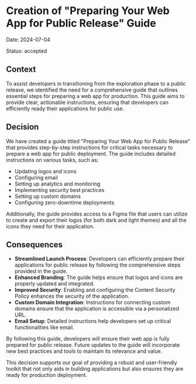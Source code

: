 # Creation of "Preparing Your Web App for Public Release" Guide

Date: 2024-07-04

Status: accepted

## Context

To assist developers in transitioning from the exploration phase to a public
release, we identified the need for a comprehensive guide that outlines
essential steps for preparing a web app for production. This guide aims to
provide clear, actionable instructions, ensuring that developers can efficiently
ready their applications for public use.

## Decision

We have created a guide titled "Preparing Your Web App for Public Release" that
provides step-by-step instructions for critical tasks necessary to prepare a web
app for public deployment. The guide includes detailed instructions on various
tasks, such as:

- Updating logos and icons
- Configuring email
- Setting up analytics and monitoring
- Implementing security best practices
- Setting up custom domains
- Configuring zero-downtime deployments

Additionally, the guide provides access to a Figma file that users can utilize
to create and export their logos (for both dark and light themes) and all the
icons they need for their application.

## Consequences

- **Streamlined Launch Process**: Developers can efficiently prepare their
  applications for public release by following the comprehensive steps provided
  in the guide.
- **Enhanced Branding**: The guide helps ensure that logos and icons are
  properly updated and integrated.
- **Improved Security**: Enabling and configuring the Content Security Policy
  enhances the security of the application.
- **Custom Domain Integration**: Instructions for connecting custom domains
  ensure that the application is accessible via a personalized URL.
- **Email Setup**: Detailed instructions help developers set up critical
  functionalities like email.

By following this guide, developers will ensure their web app is fully prepared
for public release. Future updates to the guide will incorporate new best
practices and tools to maintain its relevance and value.

This decision supports our goal of providing a robust and user-friendly toolkit
that not only aids in building applications but also ensures they are ready for
production deployment.
